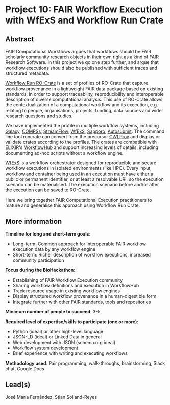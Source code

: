 # Project 10: FAIR Workflow Execution with WfExS and Workflow Run Crate

## Abstract

FAIR Computational Workflows argues that workflows should be FAIR scholarly community research objects in their own right as a kind of FAIR Research Software. In this project we go one step further, and argue that workflow executions should also be published with sufficient traces and structured metadata. 

[Workflow Run RO-Crate](https://www.researchobject.org/workflow-run-crate/) is a set of profiles of RO-Crate that capture workflow provenance in a lightweight FAIR data package based on existing standards, in order to support traceability, reproducibility and interoperable description of diverse computational analysis. This use of RO-Crate allows the contextualization of a computational workflow and its execution, e.g. relating to people, organisations, projects, funding, data sources and wider research questions and studies.

We have implemented the profile in multiple workflow systems, including [Galaxy](https://usegalaxy.org/), [COMPSs](https://www.bsc.es/research-and-development/software-and-apps/software-list/comp-superscalar), [StreamFlow](https://streamflow.di.unito.it/), [WfExS](https://github.com/inab/WfExS-backend), [Sapporo](https://github.com/sapporo-wes/sapporo), [Autosubmit](https://www.bsc.es/research-and-development/software-and-apps/software-list/autosubmit). The command line tool runcrate can convert from the precursor [CWLProv](https://github.com/common-workflow-language/cwlprov) and display or validate crates according to the profiles. The crates are compatible with ELIXIR's [WorkflowHub](https://workflowhub.eu) and support increasing levels of details, including documenting ad-hoc scripts without a workflow engine.

[WfExS](https://github.com/inab/WfExS-backend) is a workflow orchestrator designed for reproducible and secure workflow executions in isolated environments (like HPC). Every input, workflow and container being used in an execution must have either a public or permanent identifier, or at least a resolvable URI, so the execution scenario can be materialised. The execution scenario before and/or after the execution can be saved to RO-Crate.  

Here we bring together FAIR Computational Execution practitioners to mature and generalise this approach using Workflow Run Crate.

## More information

**Timeline for long and short-term goals**:
* Long-term: Common approach for interoperable FAIR workflow execution data by any workflow engine
* Short-term: Richer description of workflow executions, increased community participation

**Focus during the BioHackathon**:
* Establishing of FAIR Workflow Execution community
* Sharing workflow definitions and execution in WorkflowHub
* Track resource usage in existing workflow engines
* Display structured workflow provenance in a human-digestible form
* Integrate further with other FAIR standards, tools and repositories

**Minimum number of people to succeed**:
3-5

**Required level of expertise/skills to participate (one or more)**:
* Python (ideal) or other high-level language
* JSON-LD (ideal) or Linked Data in general
* Web development with JSON (schema.org ideal)
* Workflow system development
* Brief experience with writing and executing workflows

**Methodology used**: Pair programming, walk-throughs, brainstorming, Slack chat, Google Docs


## Lead(s)

José María Fernández, Stian Soiland-Reyes


